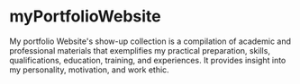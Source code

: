 # myPortfolioWebsite
My portfolio Website's show-up collection is a compilation of academic and professional materials that exemplifies my practical preparation, skills, qualifications, education, training, and experiences. It provides insight into my personality, motivation, and work ethic.
